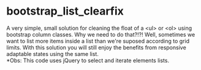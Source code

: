 # bootstrap_list_clearfix
A very simple, small solution for cleaning the float of a &lt;ul> or &lt;ol> using bootstrap column classes.
Why we need to do that?!?! Well, sometimes we want to list more items inside a list than we're suposed according to grid limits. With this solution you will still enjoy the benefits from responsive adaptable states using the same list.<br>
*Obs: This code uses jQuery to select and iterate elements lists.
